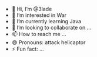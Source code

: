 - 👋 Hi, I’m @3lade
- 👀 I’m interested in War
- 🌱 I’m currently learning Java
- 💞️ I’m looking to collaborate on ...
- 📫 How to reach me ...
- 😄 Pronouns: attack helicaptor
- ⚡ Fun fact: ...

<!---
3lade/3lade is a ✨ special ✨ repository because its `README.md` (this file) appears on your GitHub profile.
You can click the Preview link to take a look at your changes.
--->
